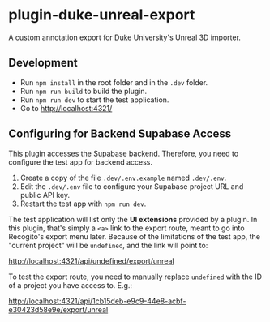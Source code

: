 # plugin-duke-unreal-export

A custom annotation export for Duke University's Unreal 3D importer.

## Development

- Run `npm install` in the root folder and in the `.dev` folder.
- Run `npm run build` to build the plugin.
- Run `npm run dev` to start the test application.
- Go to <http://localhost:4321/>

## Configuring for Backend Supabase Access

This plugin accesses the Supabase backend. Therefore, you need to configure the test app for backend access.

1. Create a copy of the file `.dev/.env.example` named `.dev/.env`.
2. Edit the `.dev/.env` file to configure your Supabase project URL and public API key.
3. Restart the test app with `npm run dev`.

The test application will list only the __UI extensions__ provided by a plugin. In this plugin, that's simply a `<a>` link to the export route, meant to go into Recogito's export menu later. Because of the limitations of the test app, the "current project" will be `undefined`, and the link will point to:

<http://localhost:4321/api/undefined/export/unreal>

To test the export route, you need to manually replace `undefined` with the ID of a project you have access to. E.g.: 

<http://localhost:4321/api/1cb15deb-e9c9-44e8-acbf-e30423d58e9e/export/unreal>




